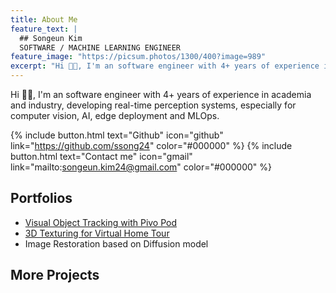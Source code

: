```yaml
---
title: About Me
feature_text: |
  ## Songeun Kim
  SOFTWARE / MACHINE LEARNING ENGINEER
feature_image: "https://picsum.photos/1300/400?image=989"
excerpt: "Hi 👋🏼, I'm an software engineer with 4+ years of experience in academia and industry,  developing real-time perception systems, especially for computer vision, AI, edge deployment and MLOps."
---
```

Hi 👋🏼, I'm an software engineer with 4+ years of experience in academia and industry,  developing real-time perception systems, especially for computer vision, AI, edge deployment and MLOps.

{% include button.html text="Github" icon="github" link="https://github.com/ssong24" color="#000000" %}  {% include button.html text="Contact me" icon="gmail" link="mailto:songeun.kim24@gmail.com" color="#000000" %} 


## Portfolios

- [Visual Object Tracking with Pivo Pod](/group-tracking/)
- [3D Texturing for Virtual Home Tour](/3d-texturing/)
- Image Restoration based on Diffusion model 

## More Projects

